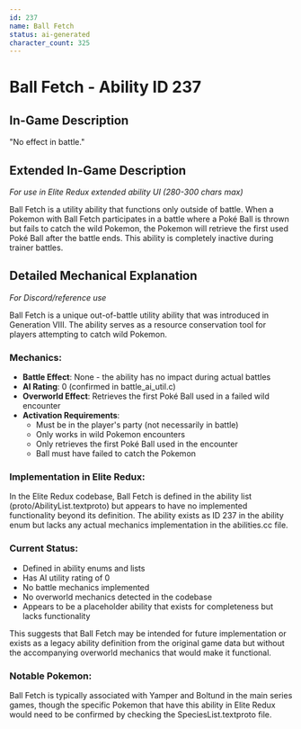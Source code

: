 ```yaml
---
id: 237
name: Ball Fetch
status: ai-generated
character_count: 325
---
```


# Ball Fetch - Ability ID 237

## In-Game Description
"No effect in battle."

## Extended In-Game Description
*For use in Elite Redux extended ability UI (280-300 chars max)*

Ball Fetch is a utility ability that functions only outside of battle. When a Pokemon with Ball Fetch participates in a battle where a Poké Ball is thrown but fails to catch the wild Pokemon, the Pokemon will retrieve the first used Poké Ball after the battle ends. This ability is completely inactive during trainer battles.

## Detailed Mechanical Explanation
*For Discord/reference use*

Ball Fetch is a unique out-of-battle utility ability that was introduced in Generation VIII. The ability serves as a resource conservation tool for players attempting to catch wild Pokemon.

### Mechanics:
- **Battle Effect**: None - the ability has no impact during actual battles
- **AI Rating**: 0 (confirmed in battle_ai_util.c)
- **Overworld Effect**: Retrieves the first Poké Ball used in a failed wild encounter
- **Activation Requirements**: 
  - Must be in the player's party (not necessarily in battle)
  - Only works in wild Pokemon encounters
  - Only retrieves the first Poké Ball used in the encounter
  - Ball must have failed to catch the Pokemon

### Implementation in Elite Redux:
In the Elite Redux codebase, Ball Fetch is defined in the ability list (proto/AbilityList.textproto) but appears to have no implemented functionality beyond its definition. The ability exists as ID 237 in the ability enum but lacks any actual mechanics implementation in the abilities.cc file.

### Current Status:
- Defined in ability enums and lists
- Has AI utility rating of 0
- No battle mechanics implemented
- No overworld mechanics detected in the codebase
- Appears to be a placeholder ability that exists for completeness but lacks functionality

This suggests that Ball Fetch may be intended for future implementation or exists as a legacy ability definition from the original game data but without the accompanying overworld mechanics that would make it functional.

### Notable Pokemon:
Ball Fetch is typically associated with Yamper and Boltund in the main series games, though the specific Pokemon that have this ability in Elite Redux would need to be confirmed by checking the SpeciesList.textproto file.